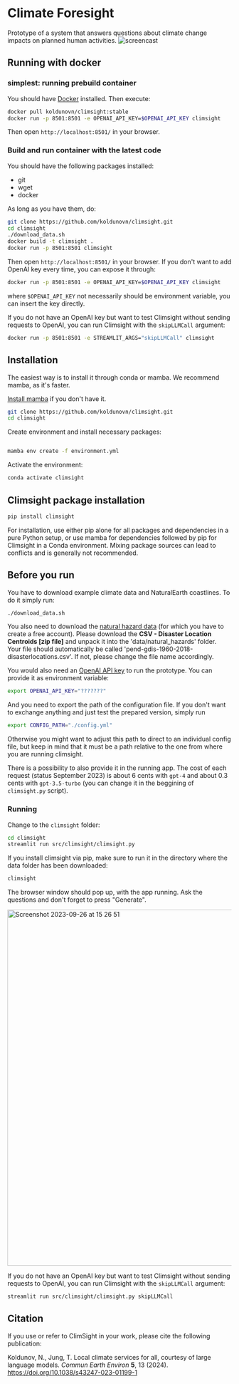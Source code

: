 # Climate Foresight

Prototype of a system that answers questions about climate change impacts on planned human activities.
![screencast](https://github.com/koldunovn/climsight/assets/3407313/bf7cd327-c8a9-4a09-bfb5-778269fcd15c)


## Running with docker

### simplest: running prebuild container

You should have [Docker](https://docs.docker.com/engine/install/) installed. Then execute:

```bash
docker pull koldunovn/climsight:stable
docker run -p 8501:8501 -e OPENAI_API_KEY=$OPENAI_API_KEY climsight
```

Then open `http://localhost:8501/` in your browser.

### Build and run container with the latest code

You should have the following packages installed:

- git
- wget
- docker

As long as you have them, do:

```bash
git clone https://github.com/koldunovn/climsight.git
cd climsight
./download_data.sh
docker build -t climsight .
docker run -p 8501:8501 climsight
```
Then open `http://localhost:8501/` in your browser. If you don't want to add OpenAI key every time, you can expose it through:

```bash
docker run -p 8501:8501 -e OPENAI_API_KEY=$OPENAI_API_KEY climsight
```
where `$OPENAI_API_KEY` not necessarily should be environment variable, you can insert the key directly.

If you do not have an OpenAI key but want to test Climsight without sending requests to OpenAI, you can run Climsight with the `skipLLMCall` argument:
```bash
docker run -p 8501:8501 -e STREAMLIT_ARGS="skipLLMCall" climsight
```

## Installation

The easiest way is to install it through conda or mamba. We recommend mamba, as it's faster. 

[Install mamba](https://mamba.readthedocs.io/en/latest/mamba-installation.html#mamba-install) if you don't have it.

```bash
git clone https://github.com/koldunovn/climsight.git
cd climsight
```

Create environment and install necessary packages:

```bash

mamba env create -f environment.yml
```

Activate the environment:

```bash
conda activate climsight
```
## Climsight package installation 
```bash
pip install climsight
```

For installation, use either pip alone for all packages and dependencies in a pure Python setup, or use mamba for dependencies followed by pip for Climsight in a Conda environment. Mixing package sources can lead to conflicts and is generally not recommended.

## Before you run

You have to download example climate data and NaturalEarth coastlines. To do it simply run:

```bash
./download_data.sh
```
You also need to download the [natural hazard data](https://sedac.ciesin.columbia.edu/data/set/pend-gdis-1960-2018/data-download) (for which you have to create a free account). Please download the **CSV - Disaster Location Centroids [zip file]** and unpack it into the 'data/natural_hazards' folder. Your file should automatically be called 'pend-gdis-1960-2018-disasterlocations.csv'. If not, please change the file name accordingly. 

You would also need an [OpenAI API key](https://platform.openai.com/docs/api-reference) to run the prototype. You can provide it as environment variable:

```bash
export OPENAI_API_KEY="???????"
```

And you need to export the path of the configuration file. If you don't want to exchange anything and just test the prepared version, simply run
```bash
export CONFIG_PATH="./config.yml"
```
Otherwise you  might want to adjust this path to direct to an individual config file, but keep in mind that it must be a path relative to the one from where you are running climsight.


There is a possibility to also provide it in the running app. The cost of each request (status September 2023) is about 6 cents with `gpt-4` and about 0.3 cents with `gpt-3.5-turbo` (you can change it in the beggining of `climsight.py` script).

### Running 

Change to the `climsight` folder:

```bash
cd climsight
streamlit run src/climsight/climsight.py
```

If you install climsight via pip, make sure to run it in the directory where the data folder has been downloaded:
```bash
climsight
```

The browser window should pop up, with the app running. Ask the questions and don't forget to press "Generate".

<img width="800" alt="Screenshot 2023-09-26 at 15 26 51" src="https://github.com/koldunovn/climsight/assets/3407313/569a4c38-a601-4014-b10d-bd34c59b91bb">

If you do not have an OpenAI key but want to test Climsight without sending requests to OpenAI, you can run Climsight with the `skipLLMCall` argument:
```bash
streamlit run src/climsight/climsight.py skipLLMCall
```


## Citation

If you use or refer to ClimSight in your work, please cite the following publication:

Koldunov, N., Jung, T. Local climate services for all, courtesy of large language models. _Commun Earth Environ_ **5**, 13 (2024). https://doi.org/10.1038/s43247-023-01199-1 
